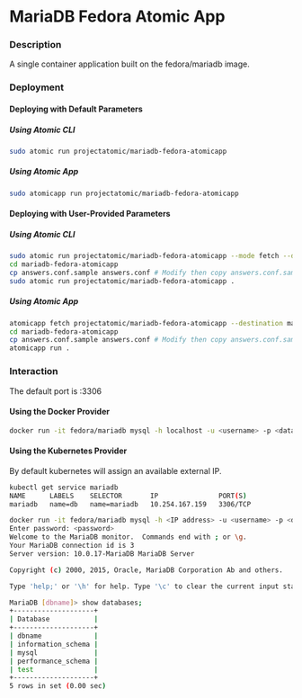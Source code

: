 # MariaDB Fedora Atomic App

### Description

A single container application built on the fedora/mariadb image.

### Deployment

#### Deploying with Default Parameters

##### Using Atomic CLI

```sh
sudo atomic run projectatomic/mariadb-fedora-atomicapp
```

##### Using Atomic App

```sh
sudo atomicapp run projectatomic/mariadb-fedora-atomicapp
```

#### Deploying with User-Provided Parameters

##### Using Atomic CLI

```sh
sudo atomic run projectatomic/mariadb-fedora-atomicapp --mode fetch --destination mariadb-fedora-atomicapp
cd mariadb-fedora-atomicapp
cp answers.conf.sample answers.conf # Modify then copy answers.conf.sample
sudo atomic run projectatomic/mariadb-fedora-atomicapp .
```

##### Using Atomic App

```sh
atomicapp fetch projectatomic/mariadb-fedora-atomicapp --destination mariadb-fedora-atomicapp
cd mariadb-fedora-atomicapp
cp answers.conf.sample answers.conf # Modify then copy answers.conf.sample
atomicapp run .
```

### Interaction

The default port is :3306

#### Using the Docker Provider

```sh
docker run -it fedora/mariadb mysql -h localhost -u <username> -p <database name>
```

#### Using the Kubernetes Provider

By default kubernetes will assign an available external IP.

```sh
kubectl get service mariadb
NAME      LABELS    SELECTOR       IP               PORT(S)
mariadb   name=db   name=mariadb   10.254.167.159   3306/TCP

docker run -it fedora/mariadb mysql -h <IP address> -u <username> -p <database name>
Enter password: <password>
Welcome to the MariaDB monitor.  Commands end with ; or \g.
Your MariaDB connection id is 3
Server version: 10.0.17-MariaDB MariaDB Server

Copyright (c) 2000, 2015, Oracle, MariaDB Corporation Ab and others.

Type 'help;' or '\h' for help. Type '\c' to clear the current input statement.

MariaDB [dbname]> show databases;
+--------------------+
| Database           |
+--------------------+
| dbname             |
| information_schema |
| mysql              |
| performance_schema |
| test               |
+--------------------+
5 rows in set (0.00 sec)
```

